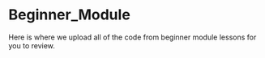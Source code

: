 # Beginner_Module
Here is where we upload all of the code from beginner module lessons for you to review.
